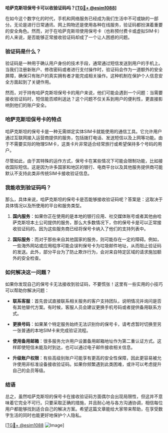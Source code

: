 **哈萨克斯坦保号卡可以收验证码吗？[[TG💪+ @esim1088](https://t.me/s/esim1088)]**

在如今这个数字化的时代，手机和网络服务已经成为我们生活中不可或缺的一部分。无论是进行日常通讯、网上购物还是使用各种在线服务，验证码都扮演着重要的安全角色。然而，对于在哈萨克斯坦使用保号卡（也称预付费卡或虚拟SIM卡）的人来说，是否能够正常接收验证码却成了一个让人困惑的问题。

### 验证码是什么？

验证码是一种用于确认用户身份的技术手段，通常通过短信发送到用户的手机上。当我们注册新账户、修改密码或者进行支付操作时，验证码会作为一道额外的安全屏障，确保只有账户的真实拥有者才能完成相关操作。这种机制在保护个人信息安全方面起到了关键作用。

然而，对于持有哈萨克斯坦保号卡的用户来说，他们可能会遇到一个问题：当需要接收验证码时，短信能否顺利送达？这个问题不仅关系到用户的便利性，更直接影响到他们的账户安全。

### 哈萨克斯坦保号卡的特点

哈萨克斯坦的保号卡是一种无需绑定实体SIM卡就能使用的通信工具。它允许用户通过互联网接入运营商提供的服务，包括拨打电话、发送短信以及上网等功能。由于不需要实际的物理SIM卡，这类卡片非常适合经常旅行或希望保持多个号码的用户。

尽管如此，由于其特殊的运作方式，保号卡在某些情况下可能会限制功能，比如接收国际短信。这是因为许多国家和地区的银行、电商平台以及其他服务提供商可能默认不支持此类非传统SIM卡接收验证信息。

### 我能收到验证码吗？

那么，具体来说，哈萨克斯坦的保号卡是否能够接收验证码呢？答案是：这取决于具体情况以及所使用的平台和服务类型。

1. **国内服务**：如果你正在使用的是本地的银行应用、社交媒体账号或者其他由哈萨克斯坦本土公司提供的服务，那么大多数情况下，你的保号卡是可以正常接收验证码的。因为这些服务商已经将保号卡纳入了他们的支持列表中。

2. **国际服务**：而对于那些来自其他国家的服务，则可能存在一定的障碍。例如，一些海外网站或应用程序可能会误判保号卡为垃圾邮件地址，从而阻止验证码的发送。此外，部分平台为了防止欺诈行为，会对来自特定区域的请求施加额外的安全检查。

### 如何解决这一问题？

如果你发现自己的保号卡无法接收到验证码，不要慌张！这里有一些实用的小技巧可以帮助你解决问题：

- **联系客服**：首先尝试直接联系相关服务的客户支持团队，说明情况并询问是否有其他替代方案。有时候，客服人员会建议更换手机号码或者提供备用联系方式。
  
- **更换号码**：如果某个特定服务始终无法识别你的保号卡，请考虑暂时切换至另一张普通的本地SIM卡来完成验证流程。

- **使用备用邮箱**：很多服务允许用户设置备用邮箱地址作为第二重认证方式。这样即使短信未能及时到达，也可以通过电子邮件接收相关信息。

- **升级账户权限**：有些高级别账户可能享有更高的安全性保障，因此更容易被允许使用非标准设备接收验证码。如果你频繁遇到此类困难，或许可以考虑提升自己的会员等级。

### 结语

总之，虽然哈萨克斯坦的保号卡在接收验证码方面偶尔会出现局限性，但这并不意味着它完全不可行。只要采取正确的措施，并且耐心地与各方沟通协调，相信每位用户都能够找到适合自己的解决方案。希望这篇文章能给大家带来帮助，在享受数字生活的同时也能更好地保护个人隐私。

[[TG💪+ @esim1088](https://t.me/s/esim1088) ![Image](https://i.postimg.cc/4NQfJmqS/Snipaste-2025-05-13-00-14-12.png)]